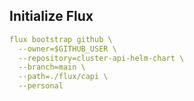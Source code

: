 ## Initialize Flux

```yaml
flux bootstrap github \
  --owner=$GITHUB_USER \
  --repository=cluster-api-helm-chart \
  --branch=main \
  --path=./flux/capi \
  --personal
```

